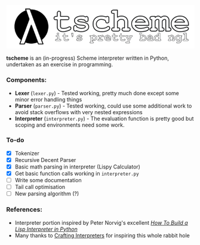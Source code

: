 ![TScheme](assets/logo.png)

**tscheme** is an (in-progress) Scheme interpreter written in Python,
undertaken as an exercise in programming.

### Components:
- **Lexer** (`lexer.py`) - Tested working, pretty much done
  except some minor error handling things
- **Parser** (`parser.py`) - Tested working, could use some
  additional work to avoid stack overflows with very nested 
  expressions
- **Interpreter** (`interpreter.py`) - The evaluation
  function is pretty good but scoping and environments
  need some work.

### To-do
- [X] Tokenizer
- [X] Recursive Decent Parser
- [X] Basic math parsing in interpreter (Lispy Calculator)
- [X] Get basic function calls working in `interpreter.py`
- [ ] Write some documentation
- [ ] Tail call optimisation
- [ ] New parsing algorithm (?)

### References:
- Interpreter portion inspired by Peter Norvig's excellent [*How To Build a Lisp 
  Interpreter in Python*](http://norvig.com/lispy.html)
- Many thanks to [Crafting Interpreters](https://craftinginterpreters.net)
  for inspiring this whole rabbit hole
